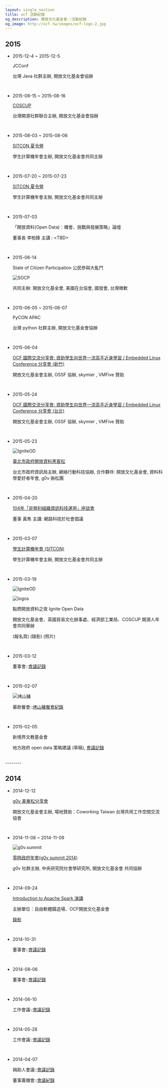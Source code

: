 ```yaml
---
layout: single_section
title: ocf 活動紀錄
og_description: 開放文化基金會::活動紀錄
og_image: http://ocf.tw/images/ocf-logo-2.jpg
---
```


## 2015

* 2015-12-4 ~ 2015-12-5

    JCConf

    台灣 Java 社群主辦, 開放文化基金會協辦

    <br>

* 2015-08-15 ~ 2015-08-16

    [COSCUP](http://coscup.org)

    台灣開源社群聯合主辦, 開放文化基金會協辦

    <br>

* 2015-08-03 ~ 2015-08-06

    [SITCON 夏令營](http://sitcon.camp/2015/)

    學生計算機年會主辦, 開放文化基金會共同主辦

    <br>

* 2015-07-20 ~ 2015-07-23

    [SITCON 夏令營](http://sitcon.camp/2015/)

    學生計算機年會主辦, 開放文化基金會共同主辦

    <br>

* 2015-07-03

    「開放資料(Open Data)：機會、挑戰與發展策略」論壇

    董事長 李柏鋒 主講 : &lt;TBD&gt;

    <br>
    
* 2015-06-14 

    State of Citizen Participation 公民參與大亂鬥
    
    ![SOCP](https://t.kfs.io/organization_resource_files/5640/3070/sq.jpg)
    
    共同主辦: 開放文化基金會, 美國在台協會, 國發會, 台灣微軟 
    
     <br>

* 2015-06-05 ~ 2015-06-07

    PyCON APAC

    台灣 python 社群主辦, 開放文化基金會協辦

    <br>

* 2015-06-04

    [OCF 國際交流分享會: 資助學生向世界一流高手近身學習 / Embedded Linux Conference 分享會 (新竹)](http://ocf.tw/events/elc2015/)

    開放文化基金會主辦, OSSF 協辦, skymier , VMFive 贊助

    <br>

* 2015-05-24

    [OCF 國際交流分享會: 資助學生向世界一流高手近身學習 / Embedded Linux Conference 分享會 (台北)](http://ocf.tw/events/elc2015/)

    開放文化基金會主辦, OSSF 協辦, skymier , VMFive 贊助

    <br>

* 2015-05-23

    ![IgniteOD](https://ocf.neticrm.tw/sites/ocf.neticrm.tw/files/u8/0505-hei_ke_song_huo_dong_-banner.jpg)

    [臺北市政府開放資料黑客松](http://hackathon.data.taipei/)

    台北市政府資訊局主辦, 網絡行動科技協辦, 合作夥伴: 開放文化基金會, 資料科學愛好者年會, g0v 揪松團

    <br>

* 2015-04-20

    [104年「非營利組織資訊科技運用」座談會](http://apply.frontier.org.tw/2015/introduce.htm)

    董事 黃雋 主講: 網路科技於社會倡議

    <br>

* 2015-03-07

    [學生計算機年會 (SITCON)](http://sitcon.org/2015/#/)

    學生計算機年會主辦, 開放文化基金會共同主辦

    <br>

* 2015-03-19

    ![IgniteOD](https://lh3.googleusercontent.com/-zKkxBNsehQU/VRgnqAbTvXI/AAAAAAAAANI/toincSgLOi4/w816-h545-no/DSC_1841.JPG)

    ![logos](https://fbcdn-sphotos-b-a.akamaihd.net/hphotos-ak-xfp1/v/t1.0-9/11008067_1548953028713961_4503813259168192084_n.jpg?oh=a4b07d126f0a7943dbff341b7f589dc4&oe=55C09172&__gda__=1443249186_104899d8579fba4ebb2da10453a75d36)

    點燃開放資料之夜 Ignite Open Data

    開放文化基金會、英國貿易文化辦事處、經濟部工業局、COSCUP 開源人年會共同舉辦

    (報名頁) (錄影) (照片)

    <br>

* 2015-03-12

    董事會::[會議記錄](https://drive.google.com/file/d/0B3LuzeRY0rWtM3ZsRGVCbTRKTVE/view?usp=sharing)

    <br>

* 2015-02-07

    ![烤山豬](https://fbcdn-sphotos-c-a.akamaihd.net/hphotos-ak-xpf1/v/t1.0-9/p720x720/10959591_10202326260596791_1631272429997435210_n.jpg?oh=7992318623be9937059606e4ff338742&oe=55C7477A&__gda__=1440098668_e8c4912d69bb45886df37ddb9b4d53b7)

    募款餐會::[烤山豬餐會紀錄](https://ocf-tw.hackpad.com/2015-02-07-Party--REAMH2Ulrbx)

    <br>

* 2015-02-05

    新境界文教基金會

    地方政府 open data 策略建議 (草稿), [會議記錄](https://smartcity.hackpad.com/A.-Hackathon--VEDXba5WDu4)

<br>
--------
<br>

## 2014
* 2014-12-12

    [g0v 美東松分享會](http://ocftw.kktix.cc/events/1212ocf)

    開放文化基金會主辦, 場地贊助：Coworking Taiwan 台灣共用工作空間交流協會

    <br>

* 2014-11-08 ~ 2014-11-09

    ![g0v.summit](https://scontent-sjc.xx.fbcdn.net/hphotos-xpa1/t31.0-8/p720x720/10583067_793660514008570_2933450257237484784_o.png)

    [零時政府年會(g0v summit 2014)](http://summit.g0v.tw/zh-TW/)

    g0v 社群主辦, 中央研究院社會學研究所, 開放文化基金會 共同協辦

    <br>

* 2014-09-24

    [Introduction to Apache Spark 演講](http://ocftw.kktix.cc/events/0924spark)

    主辦單位：自由軟體鑄造場、OCF開放文化基金會

    [錄影](https://www.youtube.com/watch?v=HV5UecjI4hI&feature=youtu.be&list=PLuW7NCGvKlyVGjKlW9w8oxDiQFMaJ0JZN)

    <br>

* 2014-10-31

    董事會::[會議記錄](https://docs.google.com/document/d/1HekMPpwwlDK0VKqd_Rj8QfOyMVJ84h5scfj8U-4tkvY/edit?usp=sharing)

    <br>


* 2014-08-06

    董事會::[會議記錄](https://docs.google.com/document/d/1T0lR9Lcthqw1d2UOXBBEyOgDAA6b5JyGX-3p8aLcK8U/edit?usp=sharing)

    <br>


* 2014-06-10

    工作會議::[會議記錄](https://ocf-tw.hackpad.com/610-OCF--px6TtlvptWv)

    <br>

* 2014-05-28

    工作會議::[會議記錄](https://ocf-tw.hackpad.com/528-OCF--GXbbUNYBtuS)

    <br>

* 2014-04-07

    捐助人會議::[會議記錄](https://ocf-tw.hackpad.com/MYzSdIkHe0X)

    董事籌備會::[會議紀錄](https://ocf-tw.hackpad.com/hX7x0JLv1sb)

    <br>
<br>
<br>
